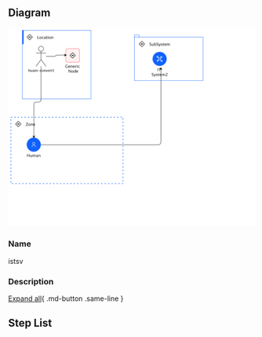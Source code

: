 
## Diagram

![istsv](../img/aodusagescenario_3wxpM8kNsqb.png)

### Name


istsv


### Description



[Expand all](#){ .md-button .same-line }

## Step List


    



